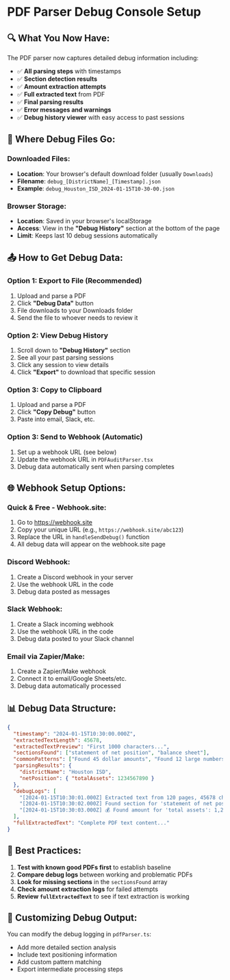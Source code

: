 # PDF Parser Debug Console Setup

## 🔍 **What You Now Have:**

The PDF parser now captures detailed debug information including:
- ✅ **All parsing steps** with timestamps
- ✅ **Section detection results**
- ✅ **Amount extraction attempts**
- ✅ **Full extracted text** from PDF
- ✅ **Final parsing results**
- ✅ **Error messages and warnings**
- ✅ **Debug history viewer** with easy access to past sessions

## 📁 **Where Debug Files Go:**

### **Downloaded Files:**
- **Location**: Your browser's default download folder (usually `Downloads`)
- **Filename**: `debug_[DistrictName]_[Timestamp].json`
- **Example**: `debug_Houston_ISD_2024-01-15T10-30-00.json`

### **Browser Storage:**
- **Location**: Saved in your browser's localStorage
- **Access**: View in the **"Debug History"** section at the bottom of the page
- **Limit**: Keeps last 10 debug sessions automatically

## 📤 **How to Get Debug Data:**

### **Option 1: Export to File (Recommended)**
1. Upload and parse a PDF
2. Click **"Debug Data"** button
3. File downloads to your Downloads folder
4. Send the file to whoever needs to review it

### **Option 2: View Debug History**
1. Scroll down to **"Debug History"** section
2. See all your past parsing sessions
3. Click any session to view details
4. Click **"Export"** to download that specific session

### **Option 3: Copy to Clipboard**
1. Upload and parse a PDF
2. Click **"Copy Debug"** button
3. Paste into email, Slack, etc.

### **Option 3: Send to Webhook (Automatic)**
1. Set up a webhook URL (see below)
2. Update the webhook URL in `PDFAuditParser.tsx`
3. Debug data automatically sent when parsing completes

## 🌐 **Webhook Setup Options:**

### **Quick & Free - Webhook.site:**
1. Go to https://webhook.site
2. Copy your unique URL (e.g., `https://webhook.site/abc123`)
3. Replace the URL in `handleSendDebug()` function
4. All debug data will appear on the webhook.site page

### **Discord Webhook:**
1. Create a Discord webhook in your server
2. Use the webhook URL in the code
3. Debug data posted as messages

### **Slack Webhook:**
1. Create a Slack incoming webhook
2. Use the webhook URL in the code
3. Debug data posted to your Slack channel

### **Email via Zapier/Make:**
1. Create a Zapier/Make webhook
2. Connect it to email/Google Sheets/etc.
3. Debug data automatically processed

## 📊 **Debug Data Structure:**

```json
{
  "timestamp": "2024-01-15T10:30:00.000Z",
  "extractedTextLength": 45678,
  "extractedTextPreview": "First 1000 characters...",
  "sectionsFound": ["statement of net position", "balance sheet"],
  "commonPatterns": ["Found 45 dollar amounts", "Found 12 large numbers"],
  "parsingResults": {
    "districtName": "Houston ISD",
    "netPosition": { "totalAssets": 1234567890 }
  },
  "debugLogs": [
    "[2024-01-15T10:30:01.000Z] Extracted text from 120 pages, 45678 characters",
    "[2024-01-15T10:30:02.000Z] Found section for 'statement of net position': 2341 characters",
    "[2024-01-15T10:30:03.000Z] 💰 Found amount for 'total assets': 1,234,567,890"
  ],
  "fullExtractedText": "Complete PDF text content..."
}
```

## 🎯 **Best Practices:**

1. **Test with known good PDFs first** to establish baseline
2. **Compare debug logs** between working and problematic PDFs
3. **Look for missing sections** in the `sectionsFound` array
4. **Check amount extraction logs** for failed attempts
5. **Review `fullExtractedText`** to see if text extraction is working

## 🔧 **Customizing Debug Output:**

You can modify the debug logging in `pdfParser.ts`:
- Add more detailed section analysis
- Include text positioning information  
- Add custom pattern matching
- Export intermediate processing steps
